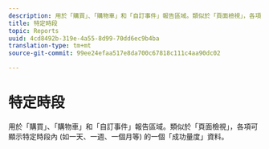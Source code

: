 ```yaml
---
description: 用於「購買」、「購物車」和「自訂事件」報告區域。類似於「頁面檢視」，各項可顯示特定時段內 (如一天、一週、一個月等) 的一個「成功量度」資料。
title: 特定時段
topic: Reports
uuid: 4cd8492b-319e-4a55-8d99-70dd6ec9b4ba
translation-type: tm+mt
source-git-commit: 99ee24efaa517e8da700c67818c111c4aa90dc02

---
```



# 特定時段

用於「購買」、「購物車」和「自訂事件」報告區域。類似於「頁面檢視」，各項可顯示特定時段內 (如一天、一週、一個月等) 的一個「成功量度」資料。

